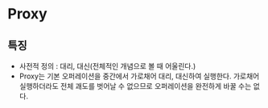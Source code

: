 # Proxy

## 특징

- 사전적 정의 : 대리, 대신(전체적인 개념으로 볼 때 어울린다.)
- Proxy는 기본 오퍼레이션을 중간에서 가로채어 대리, 대신하여 실행한다. 가로채어 실행하더라도 전체 괘도를 벗어날 수 없으므로 오퍼레이션을 완전하게 바꿀 수는 없다.
